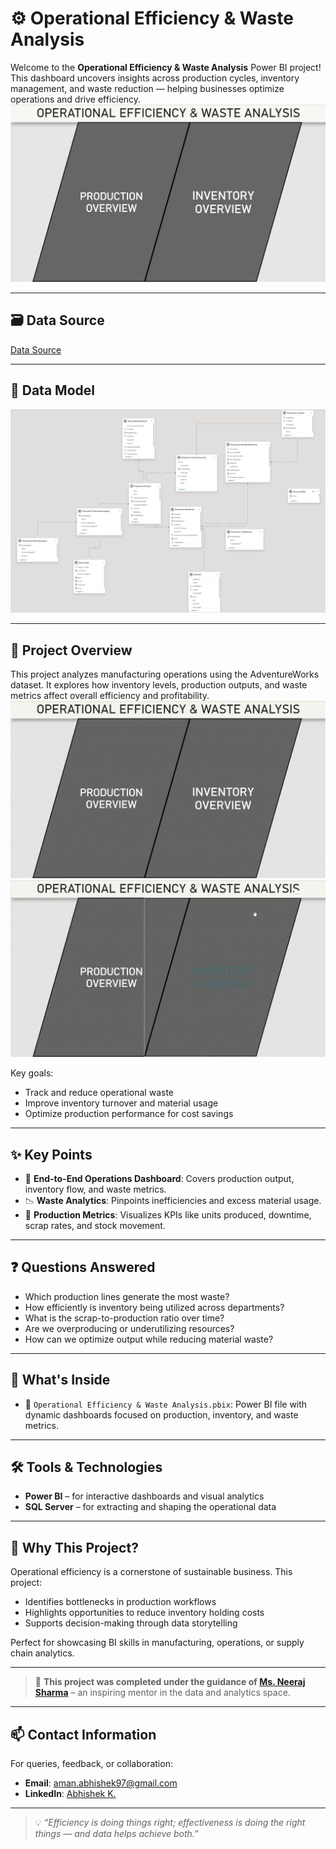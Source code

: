# ⚙️ Operational Efficiency & Waste Analysis

Welcome to the **Operational Efficiency & Waste Analysis** Power BI project! This dashboard uncovers insights across production cycles, inventory management, and waste reduction — helping businesses optimize operations and drive efficiency.
![welcome](https://github.com/Abhishek-4195/Operational-Efficiency-Waste-Analysis/blob/main/Home.png)

---

## 🗃️ Data Source

[Data Source](https://docs.microsoft.com/en-us/sql/samples/adventureworks-install-configure?view=sql-server-ver15&tabs=ssms)

---

## 🧱 Data Model

![DataModel](https://github.com/Abhishek-4195/Operational-Efficiency-Waste-Analysis/blob/main/Data%20Model.png)

---

## 🌟 Project Overview

This project analyzes manufacturing operations using the AdventureWorks dataset. It explores how inventory levels, production outputs, and waste metrics affect overall efficiency and profitability.
![Production_overview](https://github.com/Abhishek-4195/Operational-Efficiency-Waste-Analysis/blob/main/Production.gif)
![Inventory_overview](https://github.com/Abhishek-4195/Operational-Efficiency-Waste-Analysis/blob/main/Inventory.gif)

Key goals:
- Track and reduce operational waste
- Improve inventory turnover and material usage
- Optimize production performance for cost savings

---

## ✨ Key Points

- 📌 **End-to-End Operations Dashboard**: Covers production output, inventory flow, and waste metrics.
- 📉 **Waste Analytics**: Pinpoints inefficiencies and excess material usage.
- 🧮 **Production Metrics**: Visualizes KPIs like units produced, downtime, scrap rates, and stock movement.

---

## ❓ Questions Answered

- Which production lines generate the most waste?
- How efficiently is inventory being utilized across departments?
- What is the scrap-to-production ratio over time?
- Are we overproducing or underutilizing resources?
- How can we optimize output while reducing material waste?

---

## 📂 What's Inside

- 📁 `Operational Efficiency & Waste Analysis.pbix`: Power BI file with dynamic dashboards focused on production, inventory, and waste metrics.

---

## 🛠️ Tools & Technologies

- **Power BI** – for interactive dashboards and visual analytics  
- **SQL Server** – for extracting and shaping the operational data

---

## 🌈 Why This Project?

Operational efficiency is a cornerstone of sustainable business. This project:
- Identifies bottlenecks in production workflows
- Highlights opportunities to reduce inventory holding costs
- Supports decision-making through data storytelling

Perfect for showcasing BI skills in manufacturing, operations, or supply chain analytics.

---

> 🔎 **This project was completed under the guidance of [Ms. Neeraj Sharma](https://github.com/MissNeerajSharma)** – an inspiring mentor in the data and analytics space.

---

## 📫 Contact Information

For queries, feedback, or collaboration:

- **Email**: aman.abhishek97@gmail.com  
- **LinkedIn**: [Abhishek K.](https://www.linkedin.com/in/abhishek-k)

---

> 💡 _“Efficiency is doing things right; effectiveness is doing the right things — and data helps achieve both.”_
